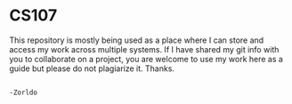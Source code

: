 # CS107

This repository is mostly being used as a place where I can store and access my work across multiple systems. If I have shared my git info with you to collaborate on a project, you are welcome to use my work here as a guide but please do not plagiarize it. Thanks.

                                                                                                                        -Zorldo
